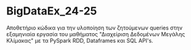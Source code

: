 # BigDataEx_24-25
Αποθετήριο κώδικα για την υλοποίηση των ζητούμενων queries στην εξαμηνιαία εργασία του μαθήματος "Διαχείριση Δεδομένων Μεγάλης Κλίμακας" με τα PySpark RDD, Dataframes και SQL API's.

